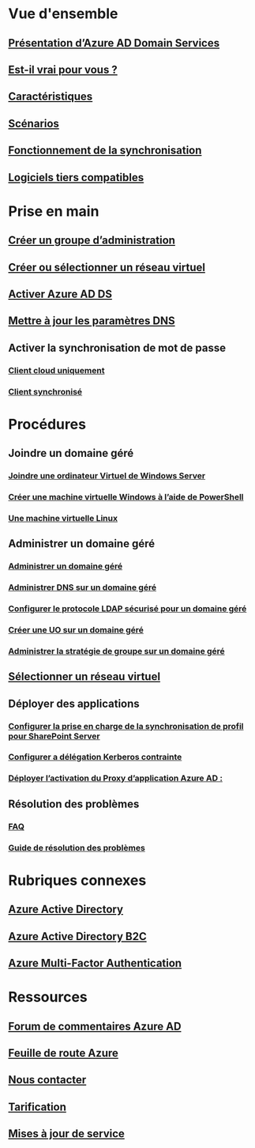 

# Vue d'ensemble


## [Présentation d’Azure AD Domain Services](active-directory-ds-overview.md)


## [Est-il vrai pour vous ?](active-directory-ds-comparison.md)


## [Caractéristiques](active-directory-ds-features.md)


## [Scénarios](active-directory-ds-scenarios.md)


## [Fonctionnement de la synchronisation](active-directory-ds-synchronization.md)


## [Logiciels tiers compatibles](active-directory-ds-compatible-software.md)



# Prise en main


## [Créer un groupe d’administration](active-directory-ds-getting-started-create-group.md)


## [Créer ou sélectionner un réseau virtuel](active-directory-ds-getting-started-vnet.md)


## [Activer Azure AD DS](active-directory-ds-getting-started-enableaadds.md)


## [Mettre à jour les paramètres DNS](active-directory-ds-getting-started-update-dns.md)


## Activer la synchronisation de mot de passe


### [Client cloud uniquement](active-directory-ds-getting-started-password-sync.md)


### [Client synchronisé](active-directory-ds-getting-started-password-sync-synced-tenant.md)



# Procédures


## Joindre un domaine géré


### [Joindre une ordinateur Virtuel de Windows Server](active-directory-ds-admin-guide-join-windows-vm.md)


### [Créer une machine virtuelle Windows à l’aide de PowerShell](active-directory-ds-admin-guide-join-windows-vm-classic-powershell.md)


### [Une machine virtuelle Linux](active-directory-ds-admin-guide-join-rhel-linux-vm.md)


## Administrer un domaine géré


### [Administrer un domaine géré](active-directory-ds-admin-guide-administer-domain.md)


### [Administrer DNS sur un domaine géré](active-directory-ds-admin-guide-administer-dns.md)


### [Configurer le protocole LDAP sécurisé pour un domaine géré](active-directory-ds-admin-guide-configure-secure-ldap.md)


### [Créer une UO sur un domaine géré](active-directory-ds-admin-guide-create-ou.md)


### [Administrer la stratégie de groupe sur un domaine géré](active-directory-ds-admin-guide-administer-group-policy.md)


## [Sélectionner un réseau virtuel](active-directory-ds-networking.md)


## Déployer des applications


### [Configurer la prise en charge de la synchronisation de profil pour SharePoint Server](active-directory-ds-enable-sharepoint-profile-sync.md)


### [Configurer a délégation Kerberos contrainte](active-directory-ds-enable-kcd.md)


### [Déployer l’activation du Proxy d’application Azure AD :](active-directory-ds-deploy-azure-app-proxy.md)


## Résolution des problèmes


### [FAQ](active-directory-ds-faqs.md)


### [Guide de résolution des problèmes](active-directory-ds-troubleshooting.md)



# Rubriques connexes


## [Azure Active Directory](../active-directory/active-directory-whatis.md)


## [Azure Active Directory B2C](../active-directory-b2c/active-directory-b2c-overview.md)


## [Azure Multi-Factor Authentication](../multi-factor-authentication/multi-factor-authentication.md)



# Ressources


## [Forum de commentaires Azure AD](https://feedback.azure.com/forums/169401-azure-active-directory)


## [Feuille de route Azure](https://azure.microsoft.com/roadmap/)


## [Nous contacter](active-directory-ds-contact-us.md)


## [Tarification](https://azure.microsoft.com/pricing/details/active-directory-ds/)


## [Mises à jour de service](https://azure.microsoft.com/updates/?product=active-directory-ds)
